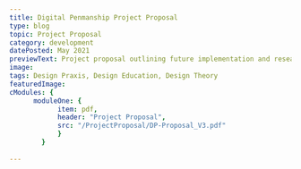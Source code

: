 ```yaml
---
title: Digital Penmanship Project Proposal 
type: blog
topic: Project Proposal
category: development
datePosted: May 2021
previewText: Project proposal outlining future implementation and research for the Digital Penmanship application 
image: 
tags: Design Praxis, Design Education, Design Theory
featuredImage: 
cModules: {
      moduleOne: { 
            item: pdf, 
            header: "Project Proposal",
            src: "/ProjectProposal/DP-Proposal_V3.pdf"
            }
        }  
 
---
```

